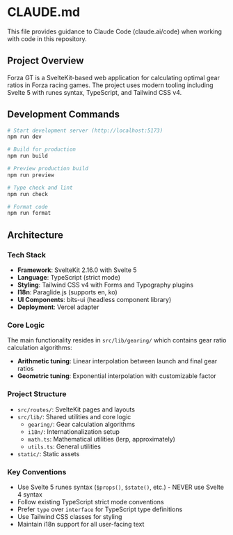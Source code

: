 # CLAUDE.md

This file provides guidance to Claude Code (claude.ai/code) when working with code in this repository.

## Project Overview

Forza GT is a SvelteKit-based web application for calculating optimal gear ratios in Forza racing games. The project uses modern tooling including Svelte 5 with runes syntax, TypeScript, and Tailwind CSS v4.

## Development Commands

```bash
# Start development server (http://localhost:5173)
npm run dev

# Build for production
npm run build

# Preview production build
npm run preview

# Type check and lint
npm run check

# Format code
npm run format
```

## Architecture

### Tech Stack

- **Framework**: SvelteKit 2.16.0 with Svelte 5
- **Language**: TypeScript (strict mode)
- **Styling**: Tailwind CSS v4 with Forms and Typography plugins
- **I18n**: Paraglide.js (supports en, ko)
- **UI Components**: bits-ui (headless component library)
- **Deployment**: Vercel adapter

### Core Logic

The main functionality resides in `src/lib/gearing/` which contains gear ratio calculation algorithms:

- **Arithmetic tuning**: Linear interpolation between launch and final gear ratios
- **Geometric tuning**: Exponential interpolation with customizable factor

### Project Structure

- `src/routes/`: SvelteKit pages and layouts
- `src/lib/`: Shared utilities and core logic
    - `gearing/`: Gear calculation algorithms
    - `i18n/`: Internationalization setup
    - `math.ts`: Mathematical utilities (lerp, approximately)
    - `utils.ts`: General utilities
- `static/`: Static assets

### Key Conventions

- Use Svelte 5 runes syntax (`$props()`, `$state()`, etc.) - NEVER use Svelte 4 syntax
- Follow existing TypeScript strict mode conventions
- Prefer `type` over `interface` for TypeScript type definitions
- Use Tailwind CSS classes for styling
- Maintain i18n support for all user-facing text
